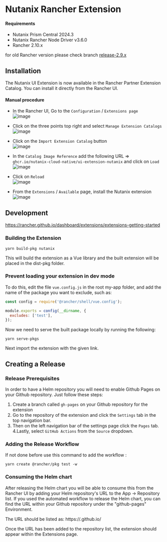 # Nutanix Rancher Extension

#### Requirements

- Nutanix Prism Central 2024.3
- Nutanix Rancher Node Driver v3.6.0
- Rancher 2.10.x 

for old Rancher version please check branch [release-2.9.x](https://github.com/nutanix-cloud-native/nutanix-rancher-extension/tree/release-2.9.x)

## Installation

The Nutanix UI Extension is now available in the Rancher Partner Extension Catalog. You can install it directly from the Rancher UI.

#### Manual procedure

- In the Rancher UI, Go to the `Configuration` / `Extensions page`  
![image](https://github.com/user-attachments/assets/f1453121-59bd-4654-8f36-83d3348e4048)


- Click on the three points top right and select `Manage Extension Catalogs`  
![image](https://github.com/user-attachments/assets/54804ba4-cae9-431e-8231-321e94479652)

- Click on the `Import Extension Catalog` button  
  ![image](https://github.com/user-attachments/assets/f2fa3734-eb34-4ecf-9c5c-e2613db49cb0)

- In the `Catalog Image Reference` add the following URL => `ghcr.io/nutanix-cloud-native/ui-extension-nutanix` and click on `Load`  
  ![image](https://github.com/user-attachments/assets/f9ab7eb1-2377-4fb8-8ed9-05f3f39b9ba9)

- Click on `Reload`  
  ![image](https://github.com/user-attachments/assets/37209f6a-241e-4ec3-9f1c-cba8b0297fc0)

- From the `Extensions` / `Available` page, install the Nutanix extension
  ![image](https://github.com/user-attachments/assets/df785168-bae3-43c4-9620-63ffaab3bd7f)



## Development

https://rancher.github.io/dashboard/extensions/extensions-getting-started

### Building the Extension

```shell
yarn build-pkg nutanix
```

This will build the extension as a Vue library and the built extension will be placed in the dist-pkg folder.

### Prevent loading your extension in dev mode

To do this, edit the file `vue.config.js` in the root my-app folder, and add the name of the package you want to exclude, such as:

```js
const config = require('@rancher/shell/vue.config');

module.exports = config(__dirname, {
  excludes: ['test'],
});
```

Now we need to serve the built package locally by running the following:

```shell
yarn serve-pkgs
```

Next import the extension with the given link.

## Creating a Release

### Release Prerequisites

In order to have a Helm repository you will need to enable Github Pages on your Github repository. Just follow these steps:

1. Create a branch called `gh-pages` on your Github repository for the extension
2. Go to the repository of the extension and click the `Settings` tab in the top navigation bar.
3. Then on the left navigation bar of the settings page click the `Pages` tab.
   4.Lastly, select `GitHub Actions` from the `Source` dropdown.

### Adding the Release Workflow

If not done before use this command to add the workflow :

```shell
yarn create @rancher/pkg test -w
```

### Consuming the Helm chart

After releasing the Helm chart you will be able to consume this from the Rancher UI by adding your Helm repository's URL to the App -> Repository list. If you used the automated workflow to release the Helm chart, you can find the URL within your Github repository under the "github-pages" Environment.

The URL should be listed as: https://<organization>.github.io/<repository>

Once the URL has been added to the repository list, the extension should appear within the Extensions page.

